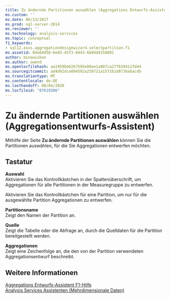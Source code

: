 ```yaml
---
title: Zu ändernde Partitionen auswählen (Aggregations Entwurfs-Assistent) | Microsoft-Dokumentation
ms.custom: ''
ms.date: 06/13/2017
ms.prod: sql-server-2014
ms.reviewer: ''
ms.technology: analysis-services
ms.topic: conceptual
f1_keywords:
- sql12.asvs.aggregationdesignwizard.selectpartition.f1
ms.assetid: 0da64d58-6e03-45f3-8443-6b94d4158891
author: minewiskan
ms.author: owend
ms.openlocfilehash: aa1959bb6267595e80ae1a807ca27f639412fd44
ms.sourcegitcommit: ad4d92dce894592a259721a1571b1d8736abacdb
ms.translationtype: MT
ms.contentlocale: de-DE
ms.lasthandoff: 08/04/2020
ms.locfileid: "87619386"
---
```

# <a name="select-partitions-to-modify-aggregation-design-wizard"></a>Zu ändernde Partitionen auswählen (Aggregationsentwurfs-Assistent)
  Mithilfe der Seite **Zu ändernde Partitionen auswählen** können Sie die Partitionen auswählen, für die Sie Aggregationen entwerfen möchten.  
  
## <a name="options"></a>Tastatur  
 **Auswahl**  
 Aktivieren Sie das Kontrollkästchen in der Spaltenüberschrift, um Aggregationen für alle Partitionen in der Measuregruppe zu entwerfen.  
  
 Aktivieren Sie das Kontrollkästchen für eine Partition, um nur für die ausgewählte Partition Aggregationen zu entwerfen.  
  
 **Partitionsname**  
 Zeigt den Namen der Partition an.  
  
 **Quelle**  
 Zeigt die Tabelle oder die Abfrage an, durch die Quelldaten für die Partition bereitgestellt werden.  
  
 **Aggregationen**  
 Zeigt eine Zeichenfolge an, die den von der Partition verwendeten Aggregationsentwurf beschreibt.  
  
## <a name="see-also"></a>Weitere Informationen  
 [Aggregations Entwurfs-Assistent F1-Hilfe](aggregation-design-wizard-f1-help.md)   
 [Analysis Services Assistenten &#40;Mehrdimensionale Daten&#41;](analysis-services-wizards-multidimensional-data.md)  
  
  
